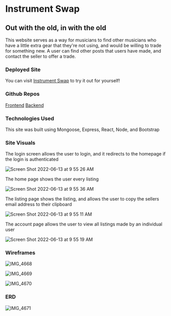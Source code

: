# Instrument Swap

## Out with the old, in with the old

This website serves as a way for musicians to find other musicians who have a little extra gear that they're not using, and would be willing to trade for something new. A user can find other posts that users have made, and contact the seller to offer a trade.

### Deployed Site 

You can visit [Instrument Swap](https://instrument-swap-frontend.herokuapp.com/) to try it out for yourself!

### Github Repos

[Frontend](https://github.com/brendanfburke/instrument-swap-frontend)
[Backend](https://github.com/brendanfburke/instrument-swap-backend)

### Technologies Used 

This site was built using Mongoose, Express, React, Node, and Bootstrap

### Site Visuals

The login screen allows the user to login, and it redirects to the homepage if the login is authenticated

![Screen Shot 2022-06-13 at 9 55 26 AM](https://user-images.githubusercontent.com/101018068/173370055-3ef52290-a426-4de9-ba15-e7ce4eb65add.png)

The home page shows the user every listing

![Screen Shot 2022-06-13 at 9 55 36 AM](https://user-images.githubusercontent.com/101018068/173369970-310026dd-3c58-46e6-96b5-88c64caeaa84.png)

The listing page shows the listing, and allows the user to copy the sellers email address to their clipboard

![Screen Shot 2022-06-13 at 9 55 11 AM](https://user-images.githubusercontent.com/101018068/173370196-70c8f514-d2ce-452d-8823-fbda56798f4e.png)

The account page allows the user to view all listings made by an individual user

![Screen Shot 2022-06-13 at 9 55 19 AM](https://user-images.githubusercontent.com/101018068/173370300-9ea545f7-7dd6-494e-aee7-a0f48d35d515.png)



### Wireframes

![IMG_4668](https://user-images.githubusercontent.com/101018068/173367741-7389e232-cff1-4da1-930a-7ce922e0ba66.jpg)

![IMG_4669](https://user-images.githubusercontent.com/101018068/173367767-d4bde0d3-f1a6-4cdf-bcbf-ae3ef4a35608.jpg)

![IMG_4670](https://user-images.githubusercontent.com/101018068/173367800-b5aaf38a-b7e0-41c6-ba15-9013274d5c77.jpg)


### ERD

![IMG_4671](https://user-images.githubusercontent.com/101018068/173368587-c756e3e3-afc5-4891-9826-3fb62b58f797.jpg)

